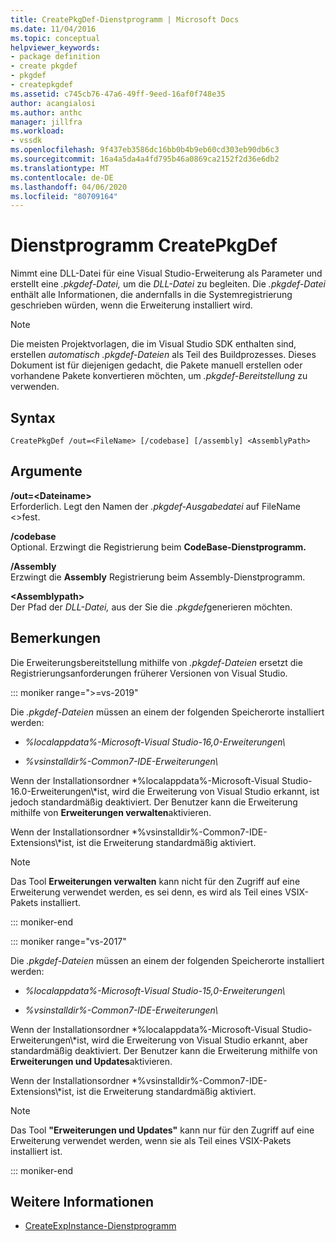 ```yaml
---
title: CreatePkgDef-Dienstprogramm | Microsoft Docs
ms.date: 11/04/2016
ms.topic: conceptual
helpviewer_keywords:
- package definition
- create pkgdef
- pkgdef
- createpkgdef
ms.assetid: c745cb76-47a6-49ff-9eed-16af0f748e35
author: acangialosi
ms.author: anthc
manager: jillfra
ms.workload:
- vssdk
ms.openlocfilehash: 9f437eb3586dc16bb0b4b9eb60cd303eb90db6c3
ms.sourcegitcommit: 16a4a5da4a4fd795b46a0869ca2152f2d36e6db2
ms.translationtype: MT
ms.contentlocale: de-DE
ms.lasthandoff: 04/06/2020
ms.locfileid: "80709164"
---
```

# <a name="createpkgdef-utility"></a>Dienstprogramm CreatePkgDef
Nimmt eine DLL-Datei für eine Visual Studio-Erweiterung als Parameter und erstellt eine *.pkgdef-Datei,* um die *DLL-Datei* zu begleiten. Die *.pkgdef-Datei* enthält alle Informationen, die andernfalls in die Systemregistrierung geschrieben würden, wenn die Erweiterung installiert wird.

> [!NOTE]
> Die meisten Projektvorlagen, die im Visual Studio SDK enthalten sind, erstellen *automatisch .pkgdef-Dateien* als Teil des Buildprozesses. Dieses Dokument ist für diejenigen gedacht, die Pakete manuell erstellen oder vorhandene Pakete konvertieren möchten, um *.pkgdef-Bereitstellung* zu verwenden.

## <a name="syntax"></a>Syntax

```
CreatePkgDef /out=<FileName> [/codebase] [/assembly] <AssemblyPath>
```

## <a name="arguments"></a>Argumente
**/out=&lt;Dateiname&gt;**\
Erforderlich. Legt den Namen der *.pkgdef-Ausgabedatei* auf FileName &lt;&gt;fest.

**/codebase**\
Optional. Erzwingt die Registrierung beim **CodeBase-Dienstprogramm.**

**/Assembly**\
Erzwingt die **Assembly** Registrierung beim Assembly-Dienstprogramm.

**&lt;Assemblypath&gt;**\
Der Pfad der *DLL-Datei,* aus der Sie die *.pkgdef*generieren möchten.

## <a name="remarks"></a>Bemerkungen
Die Erweiterungsbereitstellung mithilfe von *.pkgdef-Dateien* ersetzt die Registrierungsanforderungen früherer Versionen von Visual Studio.

::: moniker range=">=vs-2019"

Die *.pkgdef-Dateien* müssen an einem der folgenden Speicherorte installiert werden:

- *%localappdata%-Microsoft-Visual Studio-16,0-Erweiterungen\\*

- *%vsinstalldir%-Common7-IDE-Erweiterungen\\*

Wenn der Installationsordner *%localappdata%-Microsoft-Visual Studio-16.0-Erweiterungen\\*ist, wird die Erweiterung von Visual Studio erkannt, ist jedoch standardmäßig deaktiviert. Der Benutzer kann die Erweiterung mithilfe von **Erweiterungen verwalten**aktivieren.

Wenn der Installationsordner *%vsinstalldir%-Common7-IDE-Extensions\\*ist, ist die Erweiterung standardmäßig aktiviert.

> [!NOTE]
> Das Tool **Erweiterungen verwalten** kann nicht für den Zugriff auf eine Erweiterung verwendet werden, es sei denn, es wird als Teil eines VSIX-Pakets installiert.

::: moniker-end

::: moniker range="vs-2017"

Die *.pkgdef-Dateien* müssen an einem der folgenden Speicherorte installiert werden:

- *%localappdata%-Microsoft-Visual Studio-15,0-Erweiterungen\\*

- *%vsinstalldir%-Common7-IDE-Erweiterungen\\*

Wenn der Installationsordner *%localappdata%-Microsoft-Visual Studio-Erweiterungen\\*ist, wird die Erweiterung von Visual Studio erkannt, aber standardmäßig deaktiviert. Der Benutzer kann die Erweiterung mithilfe von **Erweiterungen und Updates**aktivieren.

Wenn der Installationsordner *%vsinstalldir%-Common7-IDE-Extensions\\*ist, ist die Erweiterung standardmäßig aktiviert.

> [!NOTE]
> Das Tool **"Erweiterungen und Updates"** kann nur für den Zugriff auf eine Erweiterung verwendet werden, wenn sie als Teil eines VSIX-Pakets installiert ist.

::: moniker-end

## <a name="see-also"></a>Weitere Informationen
- [CreateExpInstance-Dienstprogramm](../../extensibility/internals/createexpinstance-utility.md)
